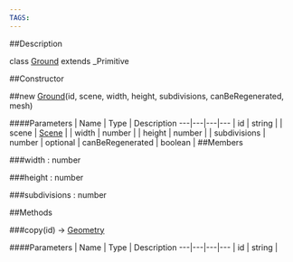 ```yaml
---
TAGS:
---
```

##Description

class [Ground](/classes/2.2/Ground) extends _Primitive



##Constructor

##new [Ground](/classes/2.2/Ground)(id, scene, width, height, subdivisions, canBeRegenerated, mesh)



####Parameters
 | Name | Type | Description
---|---|---|---
 | id | string | 
 | scene | [Scene](/classes/2.2/Scene) | 
 | width | number | 
 | height | number | 
 | subdivisions | number | 
optional | canBeRegenerated | boolean | 
##Members

###width : number



###height : number



###subdivisions : number



##Methods

###copy(id) &rarr; [Geometry](/classes/2.2/Geometry)



####Parameters
 | Name | Type | Description
---|---|---|---
 | id | string | 

